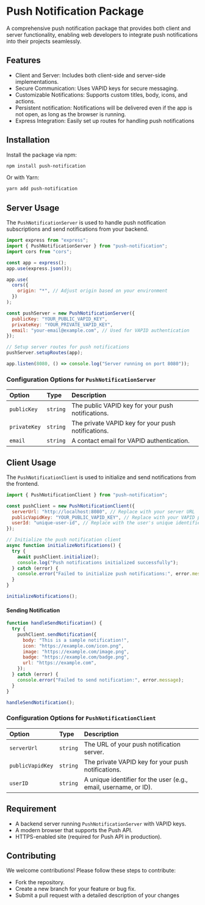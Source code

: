 
# Push Notification Package

A comprehensive push notification package that provides both client and server functionality, enabling web developers to integrate push notifications into their projects seamlessly.


## Features

- Client and Server: Includes both client-side and server-side implementations.
- Secure Communication: Uses VAPID keys for secure messaging.
- Customizable Notifications: Supports custom titles, body, icons, and actions.
- Persistent notification: Notifications will be delivered even if the app is not open, as long as the browser is running.
- Express Integration: Easily set up routes for handling push notifications


## Installation
Install the package via npm:
```bash
npm install push-notification
```
Or with Yarn:
```bash
yarn add push-notification
```
## Server Usage
The ```PushNotificationServer``` is used to handle push notification subscriptions and send notifications from your backend.
```javascript
import express from "express";
import { PushNotificationServer } from "push-notification";
import cors from "cors";

const app = express();
app.use(express.json());

app.use(
  cors({
    origin: "*", // Adjust origin based on your environment
  })
);

const pushServer = new PushNotificationServer({
  publicKey: "YOUR_PUBLIC_VAPID_KEY",
  privateKey: "YOUR_PRIVATE_VAPID_KEY",
  email: "your-email@example.com", // Used for VAPID authentication
});

// Setup server routes for push notifications
pushServer.setupRoutes(app);

app.listen(8080, () => console.log("Server running on port 8080"));
```


### Configuration Options for ```PushNotificationServer```


| Option | Type     | Description                |
| :-------- | :------- | :------------------------- |
| `publicKey` | `string` | The public VAPID key for your push notifications. |
| `privateKey` | `string` | The private VAPID key for your push notifications. |
| `email` | `string` | A contact email for VAPID authentication. |

## Client Usage
The ```PushNotificationClient``` is used to initialize and send notifications from the frontend.
```javascript
import { PushNotificationClient } from "push-notification";

const pushClient = new PushNotificationClient({
  serverUrl: "http://localhost:8080", // Replace with your server URL
  publicVapidKey: "YOUR_PUBLIC_VAPID_KEY", // Replace with your VAPID public key
  userId: "unique-user-id", // Replace with the user's unique identifier
});

// Initialize the push notification client
async function initializeNotifications() {
  try {
    await pushClient.initialize();
    console.log("Push notifications initialized successfully");
  } catch (error) {
    console.error("Failed to initialize push notifications:", error.message);
  }
}

initializeNotifications();

```


#### Sending Notification

```javascript
function handleSendNotification() {
  try {
    pushClient.sendNotification({
      body: "This is a sample notification!",
      icon: "https://example.com/icon.png",
      image: "https://example.com/image.png",
      badge: "https://example.com/badge.png",
      url: "https://example.com",
    });
  } catch (error) {
    console.error("Failed to send notification:", error.message);
  }
}

handleSendNotification();

```
### Configuration Options for ```PushNotificationClient```


| Option | Type     | Description                |
| :-------- | :------- | :------------------------- |
| `serverUrl` | `string` | The URL of your push notification server. |
| `publicVapidKey` | `string` | The private VAPID key for your push notifications. |
| `userID` | `string` | A unique identifier for the user (e.g., email, username, or ID). |

## Requirement

- A backend server running ```PushNotificationServer``` with VAPID keys.
- A modern browser that supports the Push API.
- HTTPS-enabled site (required for Push API in production).


## Contributing

We welcome contributions! Please follow these steps to contribute:

- Fork the repository.
- Create a new branch for your feature or bug fix.
- Submit a pull request with a detailed description of your changes

